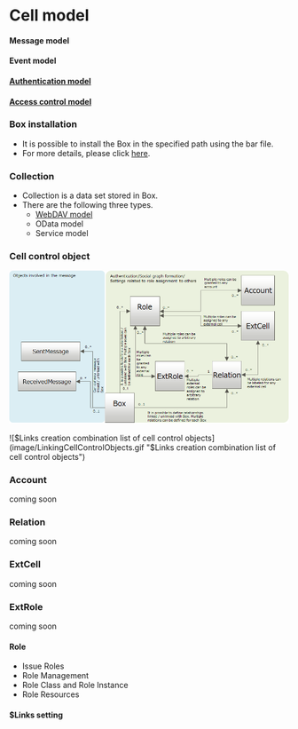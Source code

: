 # Cell model  

#### Message model  

#### Event model  

#### [Authentication model](./003_Auth.md)  

#### [Access control model](./002_Access_Control.md)  



### Box installation  

* It is possible to install the Box in the specified path using the bar file.
* For more details, please click [here](../apiref/current/007_Box_install.md).

### Collection  

* Collection is a data set stored in Box.
* There are the following three types.  
    * <a href="./007_WebDAV_model.html">WebDAV model</a>
    * OData model
    * Service model

### Cell control object
![Cell control object E-R diagram](image/cell_ctrl_obj.png "Cell control object E-R diagram")

![$Links creation combination list of cell control objects](image/LinkingCellControlObjects.gif "$Links creation combination list of cell control objects")

### Account
coming soon

### Relation
coming soon

### ExtCell
coming soon

### ExtRole
coming soon

#### Role 

* Issue Roles
* Role Management
* Role Class and Role Instance
* Role Resources

#### $Links setting  

